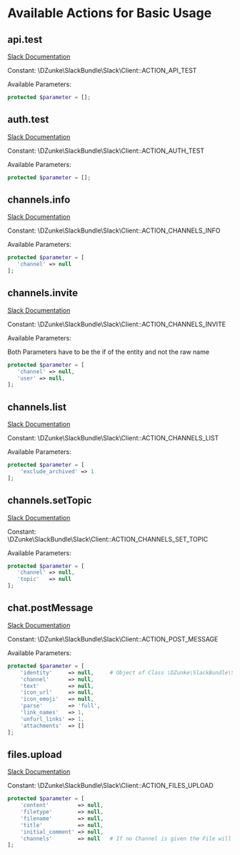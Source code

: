 # Available Actions for Basic Usage

## api.test

[Slack Documentation](https://api.slack.com/methods/api.test)

Constant: \DZunke\SlackBundle\Slack\Client::ACTION_API_TEST

Available Parameters:

``` php
protected $parameter = [];
```

## auth.test

[Slack Documentation](https://api.slack.com/methods/auth.test)

Constant: \DZunke\SlackBundle\Slack\Client::ACTION_AUTH_TEST

Available Parameters:

``` php
protected $parameter = [];
```

## channels.info

[Slack Documentation](https://api.slack.com/methods/channels.info)

Constant: \DZunke\SlackBundle\Slack\Client::ACTION_CHANNELS_INFO

Available Parameters:

``` php
protected $parameter = [
   'channel' => null
];
```

## channels.invite

[Slack Documentation](https://api.slack.com/methods/channels.invite)

Constant: \DZunke\SlackBundle\Slack\Client::ACTION_CHANNELS_INVITE

Available Parameters:

Both Parameters have to be the if of the entity and not the raw name

``` php
protected $parameter = [
   'channel' => null,
   'user' => null,
];
```

## channels.list

[Slack Documentation](https://api.slack.com/methods/channels.list)

Constant: \DZunke\SlackBundle\Slack\Client::ACTION_CHANNELS_LIST

Available Parameters:

``` php
protected $parameter = [
    'exclude_archived' => 1
];
```

## channels.setTopic

[Slack Documentation](https://api.slack.com/methods/channels.setTopic)

Constant: \DZunke\SlackBundle\Slack\Client::ACTION_CHANNELS_SET_TOPIC

Available Parameters:

``` php
protected $parameter = [
   'channel' => null,
   'topic'   => null
];
```

## chat.postMessage

[Slack Documentation](https://api.slack.com/methods/chat.postMessage)

Constant: \DZunke\SlackBundle\Slack\Client::ACTION_POST_MESSAGE

Available Parameters:

``` php
protected $parameter = [
    'identity'     => null,     # Object of Class \DZunke\SlackBundle\Slack\Messaging\Identity
    'channel'      => null,
    'text'         => null,
    'icon_url'     => null,
    'icon_emoji'   => null,
    'parse'        => 'full',
    'link_names'   => 1,
    'unfurl_links' => 1,
    'attachments'  => []
];
```

## files.upload

[Slack Documentation](https://api.slack.com/methods/files.upload)

Constant: \DZunke\SlackBundle\Slack\Client::ACTION_FILES_UPLOAD

``` php
protected $parameter = [
    'content'         => null,
    'filetype'        => null,
    'filename'        => null,
    'title'           => null,
    'initial_comment' => null,
    'channels'        => null   # If no Channel is given the File will be private to the API-User
];
```
